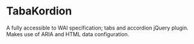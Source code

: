 TabaKordion
===========

A fully accessible to WAI specification; tabs and accordion jQuery plugin. Makes use of ARIA and HTML data configuration.
